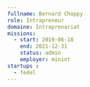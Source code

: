 ```yaml
---
fullname: Bernard Choppy
role: Intrapreneur
domaine: Intraprenariat
missions:
  - start: 2019-06-18
    end: 2021-12-31
    status: admin
    employer: minint
startups :
  - fedel
---
```

